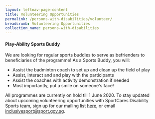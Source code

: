 ```yaml
---
layout: leftnav-page-content
title: Volunteering Opportunities
permalink: /persons-with-disabilities/volunteer/
breadcrumb: Volunteering Opportunities
collection_name: persons-with-disabilities
---
```


#### Play-Ability Sports Buddy
We are looking for regular sports buddies to serve as befrienders to beneficiaries of the programme! As a Sports Buddy, you will:

* Assist the badminton coach to set up and clean up the field of play
* Assist, interact and and play with the participants
* Assist the coaches with activity demonstration if needed
* Most importantly, put a smile on someone's face!

All programmes are currently on hold till 1 June 2020. To stay updated about upcoming volunteering opportunities with SportCares Disability Sports team, sign up for our mailing list [here](https://go.gov.sg/dsmp-mailinglist), or email inclusivesport@sport.gov.sg.

